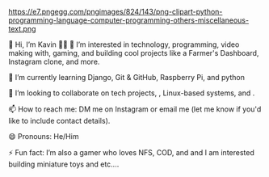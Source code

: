 https://e7.pngegg.com/pngimages/824/143/png-clipart-python-programming-language-computer-programming-others-miscellaneous-text.png



👋 Hi, I’m Kavin 👨‍💻
👀 I’m interested in technology, programming, video making with, gaming, and building cool projects like a Farmer's Dashboard, Instagram clone, and more.


🌱 I’m currently learning Django, Git & GitHub, Raspberry Pi, and python


💞️ I’m looking to collaborate on tech projects, , Linux-based systems, and .


📫 How to reach me: DM me on Instagram or email me (let me know if you'd like to include contact details).


😄 Pronouns: He/Him


⚡ Fun fact: I’m also a gamer who loves NFS, COD, and and I am interested building miniature toys and etc....
<!---
KavinsProjects/KavinsProjects is a ✨ special ✨ repository because its `README.md` (this file) appears on your GitHub profile.
You can click the Preview link to take a look at your changes.
--->
